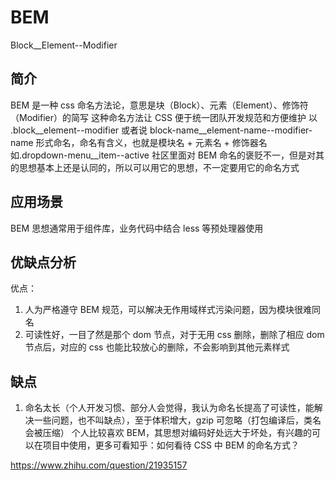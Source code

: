 # BEM

Block\_\_Element--Modifier

## 简介

BEM 是一种 css 命名方法论，意思是块（Block）、元素（Element）、修饰符（Modifier）的简写
这种命名方法让 CSS 便于统一团队开发规范和方便维护
以 .block\_\_element--modifier 或者说 block-name\_\_element-name--modifier-name 形式命名，命名有含义，也就是模块名 + 元素名 + 修饰器名
如.dropdown-menu\_\_item--active
社区里面对 BEM 命名的褒贬不一，但是对其的思想基本上还是认同的，所以可以用它的思想，不一定要用它的命名方式

## 应用场景

BEM 思想通常用于组件库，业务代码中结合 less 等预处理器使用

## 优缺点分析

优点：

1. 人为严格遵守 BEM 规范，可以解决无作用域样式污染问题，因为模块很难同名
2. 可读性好，一目了然是那个 dom 节点，对于无用 css 删除，删除了相应 dom 节点后，对应的 css 也能比较放心的删除，不会影响到其他元素样式

## 缺点

1. 命名太长（个人开发习惯、部分人会觉得，我认为命名长提高了可读性，能解决一些问题，也不叫缺点），至于体积增大，gzip 可忽略（打包编译后，类名会被压缩）
   个人比较喜欢 BEM，其思想对编码好处远大于坏处，有兴趣的可以在项目中使用，更多可看知乎：如何看待 CSS 中 BEM 的命名方式？

https://www.zhihu.com/question/21935157

